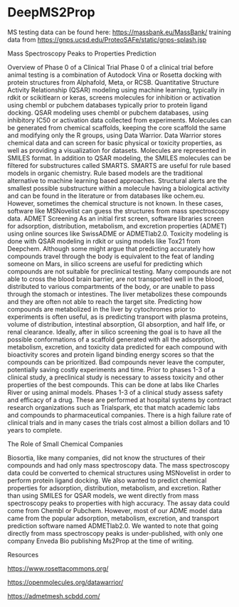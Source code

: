 # DeepMS2Prop
MS testing data can be found  here: https://massbank.eu/MassBank/
training data from https://gnps.ucsd.edu/ProteoSAFe/static/gnps-splash.jsp

Mass Spectroscopy Peaks to Properties Prediction

Overview of Phase 0 of a Clinical Trial Phase 0 of a clinical trial before animal testing is a combination of Autodock Vina or Rosetta docking with protein structures from Alphafold, Meta, or RCSB. Quantitative Structure Activity Relationship (QSAR) modeling using machine learning, typically in rdkit or scikitlearn or keras, screens molecules for inhibition or activation using chembl or pubchem databases typically prior to protein ligand docking. QSAR modeling uses chembl or pubchem databases, using inhibitory IC50 or activation data collected from experiments. Molecules can be generated from chemical scaffolds, keeping the core scaffold the same and modifying only the R groups, using Data Warrior. Data Warrior stores chemical data and can screen for basic physical or toxicity properties, as well as providing a visualization for datasets. Molecules are represented in SMILES format. In addition to QSAR modeling, the SMILES molecules can be filtered for substructures called SMARTS. SMARTS are useful for rule based models in organic chemistry. Rule based models are the traditional alternative to machine learning based approaches. Structural alerts are the smallest possible substructure within a molecule having a biological activity and can be found in the literature or from databases like ochem.eu. However, sometimes the chemical structure is not known. In these cases, software like MSNovelist can guess the structures from mass spectroscopy data.
ADMET Screening As an initial first screen, software libraries screen for adsorption, distribution, metabolism, and excretion properties (ADMET) using online sources like SwissADME or ADMETlab2.0. Toxicity modeling is done with QSAR modeling in rdkit or using models like Tox21 from Deepchem. Although some might argue that predicting accurately how compounds travel through the body is equivalent to the feat of landing someone on Mars, in silico screens are useful for predicting which compounds are not suitable for preclinical testing. Many compounds are not able to cross the blood brain barrier, are not transported well in the blood, distributed to various compartments of the body, or are unable to pass through the stomach or intestines. The liver metabolizes these compounds and they are often not able to reach the target site. Predicting how compounds are metabolized in the liver by cytochromes prior to experiments is often useful, as is predicting transport with plasma proteins, volume of distribution, intestinal absorption, GI absorption, and half life, or renal clearance. Ideally, after in silico screening the goal is to have all the possible conformations of a scaffold generated with all the adsorption, metabolism, excretion, and toxicity data predicted for each compound with bioactivity scores and protein ligand binding energy scores so that the compounds can be prioritized. Bad compounds never leave the computer, potentially saving costly experiments and time. Prior to phases 1-3 of a clinical study, a preclinical study is necessary to assess toxicity and other properties of the best compounds. This can be done at labs like Charles River or using animal models. Phases 1-3 of a clinical study assess safety and efficacy of a drug. These are performed at hospital systems by contract research organizations such as Trialspark, etc that match academic labs and compounds to pharmaceutical companies. There is a high failure rate of clinical trials and in many cases the trials cost almost a billion dollars and 10 years to complete.

The Role of Small Chemical Companies

Biosortia, like many companies, did not know the structures of their compounds and had only mass spectroscopy data.  The mass spectroscopy data could be converted to chemical structures using MSNovelist in order to perform protein ligand docking. We also wanted to predict chemical properties for adsorption, distribution, metabolism, and excretion. Rather than using SMILES for QSAR models, we went directly from mass spectroscopy peaks to properties with high accuracy.  The assay data could come from Chembl or Pubchem.  However, most of our ADME model data came from the popular adsorption, metabolism, excretion, and transport prediction software named ADMETlab2.0.  We wanted to note that going directly from mass spectroscopy peaks is under-published, with only one company Enveda Bio publishing Ms2Prop at the time of writing.  

Resources

https://www.rosettacommons.org/

https://openmolecules.org/datawarrior/

https://admetmesh.scbdd.com/
